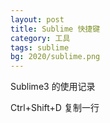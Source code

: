 ```yaml
---
layout: post
title: Sublime 快捷键
category: 工具
tags: sublime
bg: 2020/sublime.png
---
```


Sublime3 的使用记录



Ctrl+Shift+D 复制一行